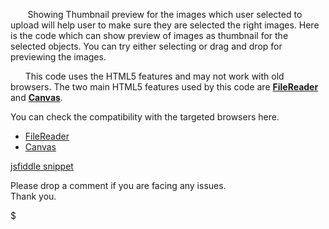        Showing Thumbnail preview for the images which user selected to upload will help user to make sure they are selected the right images. Here is the code which can show preview of images as thumbnail for the selected objects. You can try either selecting or drag and drop for previewing the images.

  
      This code uses the HTML5 features and may not work with old browsers. The two main HTML5 features used by this code are **[FileReader](http://www.w3.org/TR/FileAPI/#dfn-filereader)** and **[Canvas](http://www.whatwg.org/specs/web-apps/current-work/multipage/the-canvas-element.html#the-canvas-element)**.  
  
You can check the compatibility with the targeted browsers here.  
  

-   [FileReader](http://caniuse.com/filereader)
-   [Canvas](http://caniuse.com/canvas)

  

[jsfiddle snippet](https://jsfiddle.net/revathskumar/kGYc7)

  
  
Please drop a comment if you are facing any issues.  
Thank you.  
  
  

$
